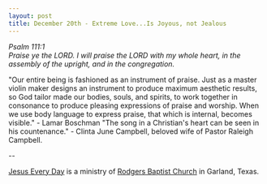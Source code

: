 ```yaml
---
layout: post
title: December 20th - Extreme Love...Is Joyous, not Jealous
---
```


_Psalm 111:1  
Praise ye the LORD. I will praise the LORD with my whole heart, in
the assembly of the upright, and in the congregation._

"Our entire being is fashioned as an instrument of praise. Just as
a master violin maker designs an instrument to produce maximum
aesthetic results, so God tailor made our bodies, souls, and spirits,
to work together in consonance to produce pleasing expressions of
praise and worship. When we use body language to express praise, that
which is internal, becomes visible." - Lamar Boschman
"The song in a Christian's heart can be seen in his countenance." -
Clinta June Campbell, beloved wife of Pastor Raleigh Campbell.

 --

<a href=http://jesuseveryday.net>Jesus Every Day</a> is a ministry of <a href=http://rodgersbaptist.net>Rodgers Baptist Church</a> in Garland, Texas.
